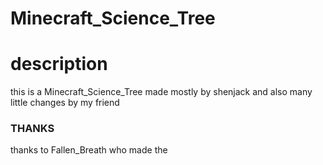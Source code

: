 # Minecraft_Science_Tree

# description
 this is a Minecraft_Science_Tree made mostly by shenjack
 and also many little changes by my friend
 
 
 
 ### THANKS 
 thanks to Fallen_Breath who made the
